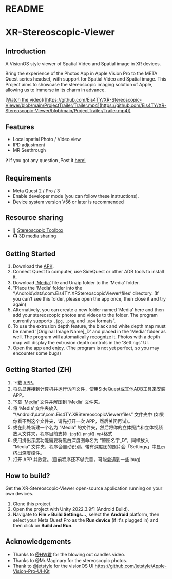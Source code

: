 # README

# XR-Stereoscopic-Viewer

## Introduction

A VisionOS style viewer of Spatial Video and Spatial image in XR devices.

Bring the experience of the Photos App in Apple Vision Pro to the META Quest series headset, with support for Spatial Video and Spatial image. This Project aims to showcase the stereoscopic imaging solution of Apple, allowing us to immerse in its charm in advance.

[[Watch the video]([/ProjectTrailer/video_thumbnail.png](https://github.com/Eis4TY/XR-Stereoscopic-Viewer/blob/main/ProjectTrailer/video_thumbnail.png))]([https://github.com/Eis4TY/XR-Stereoscopic-Viewer/blob/main/ProjectTrailer/Trailer.mp4](https://github.com/Eis4TY/XR-Stereoscopic-Viewer/blob/main/ProjectTrailer/Trailer.mp4))

## Features

- Local spatial Photo / Video view
- IPD adjustment
- MR Seethrough

❓ if you got any question ,Post it [here!](https://github.com/Eis4TY/XR-Stereoscopic-Viewer/discussions/10)

## Requirements

- Meta Quest 2 / Pro / 3
- Enable developer mode (you can follow these instructions).
- Device system version V56 or later is recommended

## Resource sharing

- **🧰** [Stereoscopic Toolbox](https://github.com/Eis4TY/XR-Stereoscopic-Viewer/discussions/8)
- **📺** [3D media sharing](https://github.com/Eis4TY/XR-Stereoscopic-Viewer/discussions/9)

## Getting Started

1. Download the [APK](https://github.com/Eis4TY/XR-Stereoscopic-Viewer/releases).
2. Connect Quest to computer, use SideQuest or other ADB tools to install it.
3. Download [‘Media’](https://github.com/Eis4TY/XR-Stereoscopic-Viewer/releases/tag/MediaFile) file and Unzip folder to the ‘Media’ folder.
4. "Place the ‘Media’ folder into the ‘\Android\data\com.Eis4TY.XRStereoscopicViewer\files’ directory. (If you can’t see this folder, please open the app once, then close it and try again)
5. Alternatively, you can create a new folder named ‘Media’ here and then add your stereoscopic photos and videos to the folder. The program currently supports `.jpg`, `.png`, and `.mp4` formats”.
6. To use the extrusion depth feature, the black and white depth map must be named '[Original Image Name]_D' and placed in the 'Media' folder as well. The program will automatically recognize it. Photos with a depth map will display the extrusion depth controls in the 'Settings' UI.
7. Open the app and enjoy. (The program is not yet perfect, so you may encounter some bugs)

## Getting Started (ZH)

1. 下载 [APP](https://github.com/Eis4TY/XR-Stereoscopic-Viewer/releases)。
2. 将头显连接到计算机并运行访问文件，使用SideQuest或其他ADB工具来安装 APP。
3. 下载 [‘Media’](https://github.com/Eis4TY/XR-Stereoscopic-Viewer/releases/tag/MediaFile) 文件并解压到 ‘Media’ 文件夹。
4. 将 ‘Media’ 文件夹放入 “\Android\data\com.Eis4TY.XRStereoscopicViewer\files” 文件夹中 (如果你看不到这个文件夹，请先打开一次 APP，然后关闭再试)。
5. 或在此处新建一个名为 “Media” 的文件夹，然后将你的立体照片和立体视频放入文件夹，程序目前支持`.jpg`和`.png`和`.mp4`格式
6. 使用挤出深度功能需要将黑白深度图命名为 “原图名字_D”，同样放入 “Media” 文件夹，程序会自动识别。带有深度图的照片会「Settings」中显示挤出深度控件。
7. 打开 APP 并欣赏。(目前程序还不够完善，可能会遇到一些 bug)

## How to build?

Get the XR-Stereoscopic-Viewer open-source application running on your own devices.

1. Clone this project.
2. Open the project with Unity 2022.3.9f1 (Android Build).
3. Navigate to **File > Build Settings...**, select the **Android** platform, then select your Meta Quest Pro as the **Run device** (if it's plugged in) and then click on **Build and Run**.

## Acknowledgements

- Thanks to [@HW君](https://space.bilibili.com/40043075?spm_id_from=333.337.0.0) for the blowing out candles video.
- Thanks to @Mr.Maginary for the stereoscopic photos.
- Thank to [@jetstyle](https://github.com/jetstyle) for the visionOS UI https://github.com/jetstyle/Apple-Vision-Pro-UI-Kit